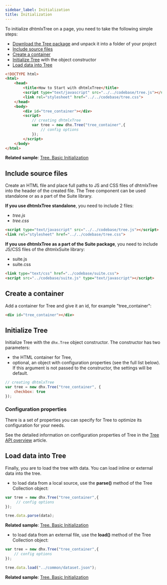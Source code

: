 ```yaml
---
sidebar_label: Initialization
title: Initialization
---          
```


To initialize dhtmlxTree on a page, you need to take the following simple steps:

- [Download the Tree package](https://dhtmlx.com/docs/products/dhtmlxTree/download.shtml) and unpack it into a folder of your project
- [Include source files](#include-source-files)
- [Create a container](#create-a-container)
- [Initialize Tree](#initialize-tree) with the object constructor
- [Load data into Tree](#load-data-into-tree)

~~~html
<!DOCTYPE html>
<html>
    <head>
        <title>How to Start with dhtmlxTree</title>         
        <script type="text/javascript" src="../../codebase/tree.js"></script>
        <link rel="stylesheet" href="../../codebase/tree.css">
    </head>
    <body>
        <div id="tree_container"></div>
        <script>
            // creating dhtmlxTree
            var tree = new dhx.Tree("tree_container",{
    			// config options
			});
        </script>
    </body>
</html>
~~~

**Related sample**: [Tree. Basic Initialization](https://snippet.dhtmlx.com/oz4jd5hc)

Include source files
--------------------

Create an HTML file and place full paths to JS and CSS files of dhtmlxTree into the header of the created file. The Tree component can be used standalone or as a part of the Suite library.

**If you use dhtmlxTree standalone**, you need to include 2 files:

- *tree.js*
- *tree.css*

~~~html
<script type="text/javascript" src="../../codebase/tree.js"></script>
<link rel="stylesheet" href="../../codebase/tree.css">
~~~


**If you use dhtmlxTree as a part of the Suite package**, you need to include JS/CSS files of the dhtmlxSuite library:

- suite.js
- suite.css

~~~html
<link type="text/css" href="../codebase/suite.css">
<script src="../codebase/suite.js" type="text/javascript"></script>
~~~



Create a container 
-----------------

Add a container for Tree and give it an id, for example "tree_container":

~~~html title="index.html"
<div id="tree_container"></div>
~~~

Initialize Tree
----------------------

Initialize Tree with the `dhx.Tree` object constructor. The constructor has two parameters:

- the HTML container for Tree,
- optional, an object with configuration properties (see the full list below). If this argument is not passed to the constructor, the settings will be default.

~~~js title="script.js"
// creating dhtmlxTree
var tree = new dhx.Tree("tree_container", {
    checkbox: true
});
~~~


### Configuration properties

There is a set of properties you can specify for Tree to optimize its configuration for your needs.

See the detailed information on configuration properties of Tree in the [Tree API overview](tree/api/api_overview.md#properties) article.

Load data into Tree
---------------------

Finally, you are to load the tree with data. You can load inline or external data into the tree.

- to load data from a local source, use the **parse()** method of the Tree Collection object:

~~~js
var tree = new dhx.Tree("tree_container",{
	 // config options
});

tree.data.parse(data);
~~~

**Related sample**: [Tree. Basic Initialization](https://snippet.dhtmlx.com/oz4jd5hc)

- to load data from an external file, use the **load()** method of the Tree Collection object:

~~~js
var tree = new dhx.Tree("tree_container",{
	// config options
});

tree.data.load("../common/dataset.json");
~~~

**Related sample**: [Tree. Basic Initialization](https://snippet.dhtmlx.com/oz4jd5hc)
